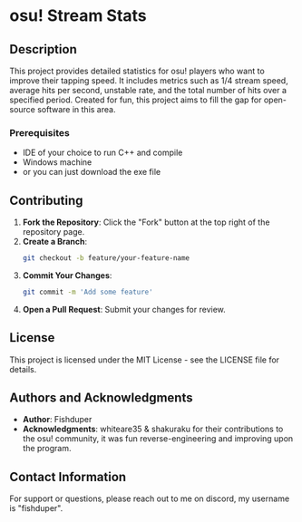 # osu! Stream Stats

## Description
This project provides detailed statistics for osu! players who want to improve their tapping speed.
It includes metrics such as 1/4 stream speed, average hits per second, unstable rate, and the total number of hits over a specified period. 
Created for fun, this project aims to fill the gap for open-source software in this area.


### Prerequisites
- IDE of your choice to run C++ and compile
- Windows machine
- or you can just download the exe file
  
## Contributing
1. **Fork the Repository**: Click the "Fork" button at the top right of the repository page.
2. **Create a Branch**: 
    ```bash
    git checkout -b feature/your-feature-name
    ```
3. **Commit Your Changes**:
    ```bash
    git commit -m 'Add some feature'
    ```
5. **Open a Pull Request**: Submit your changes for review.

## License

This project is licensed under the MIT License - see the LICENSE file for details.

## Authors and Acknowledgments
- **Author**: Fishduper
- **Acknowledgments**: whiteare35 & shakuraku for their contributions to the osu! community, it was fun reverse-engineering and improving upon the program.

## Contact Information
For support or questions, please reach out to me on discord, my username is "fishduper".

